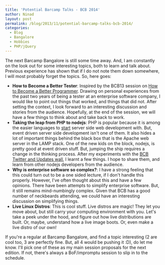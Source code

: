 ```yaml
---
title: 'Potential Barcamp Talks - BCB 2014'
author: Ninad
layout: post
permalink: /blog/2013/11/potential-barcamp-talks-bcb-2014/
categories:
  - Blog
  - Bangalore
  - Hobbies
  - PHP/jQuery
---
```

The next Barcamp Bangalore is still some time away. And, I am constantly on the look out for some interesting topics, both to learn and talk about. Previous experience has shown that if I do not note them down somewhere, I will most probably forget the topics. So, here goes:

  * **How to Become a Better Tester**: Inspired by the BCB13 session on [How to Become a Better Programmer](http://www.youtube.com/watch?v=KWGMppdY5LY "How to Become a better Programmer on YouTube"). Drawing on personal experiences from the past two years of being a tester at an enterprise software company, I would like to point out things that worked, and things that did not. After setting the context, I look forward to an interesting discussion and stories from the audience. Hopefully, at the end of the session, we will have a few things to think about and take back to work.
  * **Taking the leap from PHP to nodejs**: PHP is popular because it is among the easier languages to [start](http://programmingisterrible.com/post/67653300142 "I don't advocate PHP as a first language - Programming is Terrible - Tumblr") server side web development with. But, event driven server side development isn't one of them. It also hides a lot of important things behind the black box that is the Apache web server in the LAMP stack. One of the new kids on the block, nodejs, is pretty good at event driven stuff. But, jumping the ship requires a change in the thinking process. After my experiments with the [BCB Twitter and Updates wall][1], I learnt a few things. I hope to share them, and learn from other nodejs developers from the audience.
  * **Why is enterprise software so complex?**: I have a strong feeling that this could turn out to be a one sided lecture, if I don't handle this properly. However, I've often thought about this and have a few opinions. There have been attempts to simplify enterprise software. But, it still remains mind-numbingly complex. Given that BCB has a good number of neckbeards attending, we could have an interesting discussion on simplifying things.
  * **Live Linux Distros**: This is cool stuff. Live distros are magic! They let you move about, but still carry your computing environment with you. Let's take a peek under the hood, and figure out how live distributions are built. Or, maybe, understand how a live image boots. Or, even make a live distro of our own!

If you're a regular at Barcamp Bangalore, and find a topic interesting (2 are cool too, 3 are perfectly fine. But, all 4 would be pushing it :D), do let me know. I'll pick one of these as my main session proposals for the next edition. If not, there's always a BoF/impromptu session to slip in to the schedule.

 [1]: http://ninad.pundaliks.in/blog/2013/05/bcb-twitter-streaming-is-up-on-github/ "BCB Twitter Streaming is up on Github"
